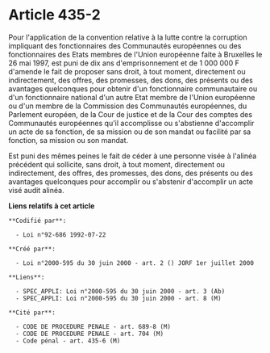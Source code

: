 # Article 435-2

Pour l'application de la convention relative à la lutte contre la corruption impliquant des fonctionnaires des Communautés
européennes ou des fonctionnaires des Etats membres de l'Union européenne faite à Bruxelles le 26 mai 1997, est puni de dix
ans d'emprisonnement et de 1 000 000 F d'amende le fait de proposer sans droit, à tout moment, directement ou indirectement,
des offres, des promesses, des dons, des présents ou des avantages quelconques pour obtenir d'un fonctionnaire communautaire
ou d'un fonctionnaire national d'un autre Etat membre de l'Union européenne ou d'un membre de la Commission des Communautés
européennes, du Parlement européen, de la Cour de justice et de la Cour des comptes des Communautés européennes qu'il
accomplisse ou s'abstienne d'accomplir un acte de sa fonction, de sa mission ou de son mandat ou facilité par sa fonction, sa
mission ou son mandat.

Est puni des mêmes peines le fait de céder à une personne visée à l'alinéa précédent qui sollicite, sans droit, à tout
moment, directement ou indirectement, des offres, des promesses, des dons, des présents ou des avantages quelconques pour
accomplir ou s'abstenir d'accomplir un acte visé audit alinéa.

**Liens relatifs à cet article**

	**Codifié par**:

	  - Loi n°92-686 1992-07-22

	**Créé par**:

	  - Loi n°2000-595 du 30 juin 2000 - art. 2 () JORF 1er juillet 2000

	**Liens**:

	  - SPEC_APPLI: Loi n°2000-595 du 30 juin 2000 - art. 3 (Ab)
	  - SPEC_APPLI: Loi n°2000-595 du 30 juin 2000 - art. 8 (M)

	**Cité par**:

	  - CODE DE PROCEDURE PENALE - art. 689-8 (M)
	  - CODE DE PROCEDURE PENALE - art. 704 (M)
	  - Code pénal - art. 435-6 (M)

